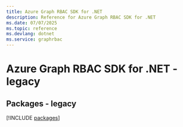 ```yaml
---
title: Azure Graph RBAC SDK for .NET
description: Reference for Azure Graph RBAC SDK for .NET
ms.date: 07/07/2025
ms.topic: reference
ms.devlang: dotnet
ms.service: graphrbac
---
```

# Azure Graph RBAC SDK for .NET - legacy
## Packages - legacy
[!INCLUDE [packages](graph-rbac-index.md)]